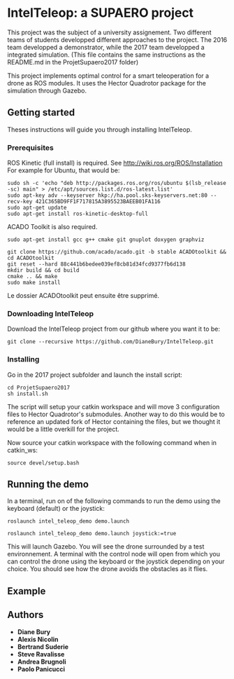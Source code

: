 # IntelTeleop: a SUPAERO project

This project was the subject of a university assignement. Two different teams of students developped different approaches to the project. The 2016 team developped a demonstrator, while the 2017 team developped a integrated simulation. 
(This file contains the same instructions as the README.md in the ProjetSupaero2017 folder)

This project implements optimal control for a smart teleoperation for a drone as ROS modules. It uses the Hector Quadrotor package for the simulation through Gazebo.

## Getting started

Theses instructions will guide you through installing IntelTeleop.

### Prerequisites

ROS Kinetic (full install) is required. See http://wiki.ros.org/ROS/Installation
For example for Ubuntu, that would be:

```
sudo sh -c 'echo "deb http://packages.ros.org/ros/ubuntu $(lsb_release -sc) main" > /etc/apt/sources.list.d/ros-latest.list'
sudo apt-key adv --keyserver hkp://ha.pool.sks-keyservers.net:80 --recv-key 421C365BD9FF1F717815A3895523BAEEB01FA116
sudo apt-get update
sudo apt-get install ros-kinetic-desktop-full
```

ACADO Toolkit is also required.

```
sudo apt-get install gcc g++ cmake git gnuplot doxygen graphviz

git clone https://github.com/acado/acado.git -b stable ACADOtoolkit && cd ACADOtoolkit
git reset --hard 88c441b6bedee039ef8cb81d34fcd9377fb6d138
mkdir build && cd build
cmake .. && make
sudo make install
```
Le dossier ACADOtoolkit peut ensuite être supprimé.


### Downloading IntelTeleop

Download the IntelTeleop project from our github where you want it to be:

```
git clone --recursive https://github.com/DianeBury/IntelTeleop.git
```

### Installing

Go in the 2017 project subfolder and launch the install script:

```
cd ProjetSupaero2017
sh install.sh
```

The script will setup your catkin workspace and will move 3 configuration files to Hector Quadrotor's submodules. Another way to do this would be to reference an updated fork of Hector containing the files, but we thought it would be a little overkill for the project.

Now source your catkin workspace with the following command when in catkin_ws:

```
source devel/setup.bash
```

## Running the demo

In a terminal, run on of the following commands to run the demo using the keyboard (default) or the joystick:

```
roslaunch intel_teleop_demo demo.launch 
```

```
roslaunch intel_teleop_demo demo.launch joystick:=true
```

This will launch Gazebo. You will see the drone surrounded by a test environnement. A terminal with the control node will open from which you can control the drone using the keyboard or the joystick depending on your choice. You should see how the drone avoids the obstacles as it flies.

## Example

## Authors

* **Diane Bury**
* **Alexis Nicolin**
* **Bertrand Suderie**
* **Steve Ravalisse**
* **Andrea Brugnoli**
* **Paolo Panicucci**
